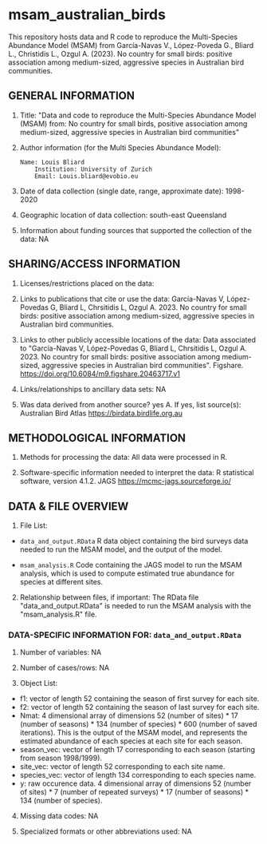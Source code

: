 # msam_australian_birds

This repository hosts data and R code to reproduce the Multi-Species Abundance Model (MSAM) from García-Navas V., López-Poveda G., Bliard L., Christidis L., Ozgul A. (2023). No country for small birds: positive association among medium-sized, aggressive species in Australian bird communities.


## GENERAL INFORMATION

1. Title: "Data and code to reproduce the Multi-Species Abundance Model (MSAM) from: No country for small birds, positive association among medium-sized, aggressive species in Australian bird communities"

2. Author information (for the Multi Species Abundance Model):
       
       Name: Louis Bliard
		   Institution: University of Zurich
		   Email: Louis.bliard@evobio.eu

3. Date of data collection (single date, range, approximate date): 1998-2020

4. Geographic location of data collection: south-east Queensland

5. Information about funding sources that supported the collection of the data: NA


## SHARING/ACCESS INFORMATION

1. Licenses/restrictions placed on the data:

2. Links to publications that cite or use the data: García-Navas V, López-Povedas G, Bliard L, Chrsitidis L, Ozgul A. 2023. No country for small birds: positive association among medium-sized, aggressive species in Australian bird communities.

3. Links to other publicly accessible locations of the data: Data associated to "García-Navas V, López-Povedas G, Bliard L, Chrsitidis L, Ozgul A. 2023. No country for small birds: positive association among medium-sized, aggressive species in Australian bird communities". Figshare. https://doi.org/10.6084/m9.figshare.20463717.v1

4. Links/relationships to ancillary data sets: NA

5. Was data derived from another source? yes
	A. If yes, list source(s): Australian Bird Atlas https://birdata.birdlife.org.au


## METHODOLOGICAL INFORMATION


1. Methods for processing the data: All data were processed in R.

2. Software-specific information needed to interpret the data:
R statistical software, version 4.1.2. 
JAGS https://mcmc-jags.sourceforge.io/


## DATA & FILE OVERVIEW

1. File List: 

- `data_and_output.RData` R data object containing the bird surveys data needed to run the MSAM model, and the output of the model.

- `msam_analysis.R` Code containing the JAGS model to run the MSAM analysis, which is used to compute estimated true abundance for species at different sites.

2. Relationship between files, if important: 
The RData file "data_and_output.RData" is needed to run the MSAM analysis with the "msam_analysis.R" file. 


### DATA-SPECIFIC INFORMATION FOR: `data_and_output.RData`

1. Number of variables: NA

2. Number of cases/rows: NA

3. Object List: 
- f1: vector of length 52 containing the season of first survey for each site.
- f2: vector of length 52 containing the season of last survey for each site.
- Nmat: 4 dimensional array of dimensions 52 (number of sites) * 17 (number of seasons) * 134 (number of species) * 600 (number of saved iterations). This is the output of the MSAM model, and represents the estimated abundance of each species at each site for each season.
- season_vec: vector of length 17 corresponding to each season (starting from season 1998/1999).
- site_vec: vector of length 52 corresponding to each site name.
- species_vec: vector of length 134 corresponding to each species name.
- y: raw occurence data. 4 dimensional array of dimensions 52 (number of sites) * 7 (number of repeated surveys) * 17 (number of seasons) * 134 (number of species).

4. Missing data codes: NA

5. Specialized formats or other abbreviations used: NA

